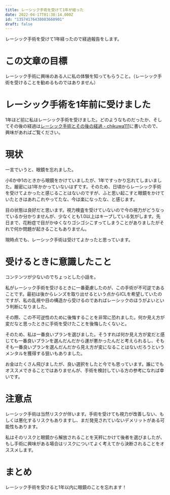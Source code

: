 ```yaml
---
title: レーシック手術を受けて1年が経った
date: 2022-04-17T01:38:14.000Z
id: "13574176438083660901"
draft: false
---
```

レーシック手術を受けて1年経ったので経過報告をします。

# この文章の目標

レーシック手術に興味のある人に私の体験を知ってもらうこと。（レーシック手術を受けることを勧めるものではありません）

# レーシック手術を1年前に受けました

1年ほど前に私はレーシック手術を受けました。どのようなものだったか、そしてその後の経過は[レーシック手術とその後の経過 - chikuwa111](https://scrapbox.io/chikuwa111/%E3%83%AC%E3%83%BC%E3%82%B7%E3%83%83%E3%82%AF%E6%89%8B%E8%A1%93%E3%81%A8%E3%81%9D%E3%81%AE%E5%BE%8C%E3%81%AE%E7%B5%8C%E9%81%8E)に書いたので、興味があればご覧ください。

# 現状

一言でいうと、眼鏡を忘れました。

小6か中1のときから眼鏡をかけていましたが、1年ですっかり忘れてしまいました。厳密には1年かかっていないはずです。そのため、日頃からレーシック手術を受けてよかったと感じることはないのですが、ふと思い起こすと眼鏡をかけていたときはあれこれやってたな、今は楽になったな、と感じます。

目の状態は良好だと思います。視力検査を受けていないので今の視力がどうなっているか分かりませんが、少なくとも1.0以上はキープしている気がします。先日まで、花粉症で目がかゆくなりゴシゴシこすってしまうことがありましたがそれで何か問題が起きることもありません。

現時点でも、レーシック手術は受けてよかったと思っています。

# 受けるときに意識したこと

コンテンツが少ないのでちょっとした小話を。

私がレーシック手術を受けるときに一番憂慮したのが、この手術が不可逆であることです。最初は後からレンズを取り出せるという点からICLを希望していたのですが、私の乱視や目の構造から受けるのであればレーシックのほうがよいという判断になりました。

その際、この不可逆性のために後悔することを非常に恐れました。何か見え方が変だなと思ったときに手術を受けたことを後悔したくないと。

そのため、私は一番良いプランを選びました。そうすれば何か見え方が変だと感じても一番良いプランを選んだんだから運が悪かったんだと考えられるし、そもそも一番良いプランを選んだんだから見え方が変になることはないだろうというメンタルを獲得する狙いもありました。

お金はたくさん飛びましたが、良い選択をしたと今でも思っています。誰にでもオススメできることではありませんが、手術を検討している方の参考になれば幸いです。

# 注意点

レーシック手術は当然リスクが伴います。手術を受けても視力が改善しない、もしくは悪化するリスクもありますし、まだ発見されていないデメリットがある可能性もあります。

私はそのリスクと眼鏡から解放されることを天秤にかけて後者を選びましたが、もし手術に興味がある場合はリスクについてよく考えてから決断されることをオススメします。

# まとめ

レーシック手術を受けると1年以内に眼鏡のことを忘れます！

